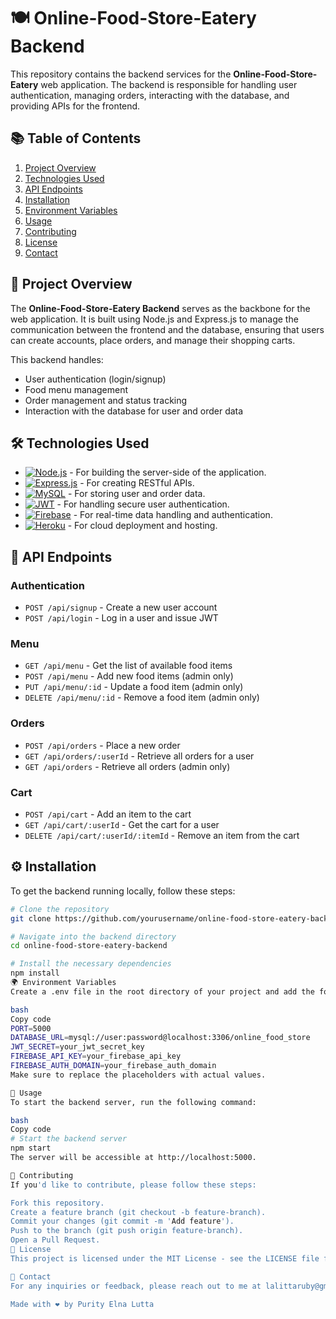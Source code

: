 # 🍽️ Online-Food-Store-Eatery Backend

This repository contains the backend services for the **Online-Food-Store-Eatery** web application. The backend is responsible for handling user authentication, managing orders, interacting with the database, and providing APIs for the frontend.

## 📚 Table of Contents

1. [Project Overview](#project-overview)
2. [Technologies Used](#technologies-used)
3. [API Endpoints](#api-endpoints)
4. [Installation](#installation)
5. [Environment Variables](#environment-variables)
6. [Usage](#usage)
7. [Contributing](#contributing)
8. [License](#license)
9. [Contact](#contact)

## 📖 Project Overview

The **Online-Food-Store-Eatery Backend** serves as the backbone for the web application. It is built using Node.js and Express.js to manage the communication between the frontend and the database, ensuring that users can create accounts, place orders, and manage their shopping carts.

This backend handles:
- User authentication (login/signup)
- Food menu management
- Order management and status tracking
- Interaction with the database for user and order data

## 🛠️ Technologies Used

- [![Node.js](https://img.shields.io/badge/Node.js-339933?style=for-the-badge&logo=node-dot-js&logoColor=white)](https://nodejs.org/) - For building the server-side of the application.
- [![Express.js](https://img.shields.io/badge/Express.js-404D59?style=for-the-badge&logo=express&logoColor=white)](https://expressjs.com/) - For creating RESTful APIs.
- [![MySQL](https://img.shields.io/badge/MySQL-4479A1?style=for-the-badge&logo=mysql&logoColor=white)](https://www.mysql.com/) - For storing user and order data.
- [![JWT](https://img.shields.io/badge/JSON_Web_Tokens-000000?style=for-the-badge&logo=jsonwebtokens&logoColor=white)](https://jwt.io/) - For handling secure user authentication.
- [![Firebase](https://img.shields.io/badge/Firebase-FFCA28?style=for-the-badge&logo=firebase&logoColor=black)](https://firebase.google.com/) - For real-time data handling and authentication.
- [![Heroku](https://img.shields.io/badge/Heroku-430098?style=for-the-badge&logo=heroku&logoColor=white)](https://www.heroku.com/) - For cloud deployment and hosting.

## 📝 API Endpoints

### Authentication
- `POST /api/signup` - Create a new user account
- `POST /api/login` - Log in a user and issue JWT

### Menu
- `GET /api/menu` - Get the list of available food items
- `POST /api/menu` - Add new food items (admin only)
- `PUT /api/menu/:id` - Update a food item (admin only)
- `DELETE /api/menu/:id` - Remove a food item (admin only)

### Orders
- `POST /api/orders` - Place a new order
- `GET /api/orders/:userId` - Retrieve all orders for a user
- `GET /api/orders` - Retrieve all orders (admin only)

### Cart
- `POST /api/cart` - Add an item to the cart
- `GET /api/cart/:userId` - Get the cart for a user
- `DELETE /api/cart/:userId/:itemId` - Remove an item from the cart

## ⚙️ Installation

To get the backend running locally, follow these steps:

```bash
# Clone the repository
git clone https://github.com/yourusername/online-food-store-eatery-backend

# Navigate into the backend directory
cd online-food-store-eatery-backend

# Install the necessary dependencies
npm install
🌍 Environment Variables
Create a .env file in the root directory of your project and add the following variables:

bash
Copy code
PORT=5000
DATABASE_URL=mysql://user:password@localhost:3306/online_food_store
JWT_SECRET=your_jwt_secret_key
FIREBASE_API_KEY=your_firebase_api_key
FIREBASE_AUTH_DOMAIN=your_firebase_auth_domain
Make sure to replace the placeholders with actual values.

🚀 Usage
To start the backend server, run the following command:

bash
Copy code
# Start the backend server
npm start
The server will be accessible at http://localhost:5000.

🤝 Contributing
If you'd like to contribute, please follow these steps:

Fork this repository.
Create a feature branch (git checkout -b feature-branch).
Commit your changes (git commit -m 'Add feature').
Push to the branch (git push origin feature-branch).
Open a Pull Request.
📄 License
This project is licensed under the MIT License - see the LICENSE file for details.

📧 Contact
For any inquiries or feedback, please reach out to me at lalittaruby@gmail.com.

Made with ❤️ by Purity Elna Lutta